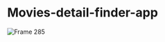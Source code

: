 # Movies-detail-finder-app
![Frame 285](https://user-images.githubusercontent.com/61702243/96203241-fc697e00-0f7e-11eb-8ba9-abee6da538ad.png)
